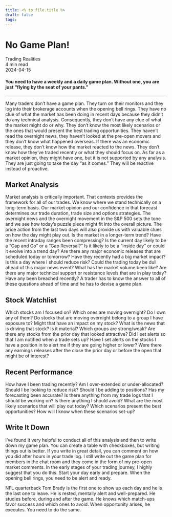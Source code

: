 ```yaml
---
title: <% tp.file.title %>
draft: false
tags:
---
```


<div class="bg-secondary">
<h1 class="py-5 ms-3 ms-md-4 my-0">No Game Plan!</h1>
</div>
<div class="d-flex align-items-center flex-wrap text-muted ps-3 ps-md-4 py-3 border-top border-bottom">
<div class="border-end pe-3 me-3">
<span class="badge bg-faded-primary text-primary">
Trading Realities </span>
</div>
<div class="fs-sm pe-3 border-end me-3">4 min read</div>
<div class="fs-sm">
2024-04-15 </div>
</div>
<section class="px-3 px-md-4 py-4">
<h4 class="wp-block-heading">You need to have a weekly and a daily game plan. Without one, you are just “flying by the seat of your pants.”</h4>
<hr class="wp-block-separator has-alpha-channel-opacity">
<p>Many traders don’t have a game plan. They turn on their monitors and they log into their brokerage accounts when the opening bell rings. They have no clue of what the market has been doing in recent days because they didn’t do any technical analysis. Consequently, they don’t have any clue of what the market might do or why. They don’t know the most likely scenarios or the ones that would present the best trading opportunities. They haven’t read the overnight news, they haven’t looked at the pre-open movers and they don’t know what happened overseas. If there was an economic release, they don’t know how the market reacted to the news. They don’t know how they’ve traded recently or what they should focus on. As far as a market opinion, they might have one, but it is not supported by any analysis. They are just going to take the day “as it comes.” They will be reactive instead of proactive. </p>
<h2 class="wp-block-heading" id="Market_Analysis">Market Analysis</h2>
<p>Market analysis is critically important. That contexts provides the framework for all of our trades. We know where we stand technically on a long-term basis. Our market opinion and our confidence in that forecast determines our trade duration, trade size and options strategies. The overnight news and the overnight movement in the S&amp;P 500 sets the tone and we see how today’s puzzle piece might fit into the overall picture. The price action from the last two days will also provide us with valuable clues on how the day might play out. Is the market in a longer-term trend? Have the recent intraday ranges been compressing? Is the current day likely to be a “Gap and Go” or a “Gap Reversal?” Is it likely to be a “inside day” or could it evolve into a trend day? Are there any major economic releases that are scheduled today or tomorrow? Have they recently had a big market impact? Is this a day where I should reduce risk? Could the trading today be dull ahead of this major news event? What has the market volume been like? Are there any major technical support or resistance levels that are in play today? Have any been breached recently? A trader has to know the answer to all of these questions ahead of time and he has to devise a game plan. </p>
<h2 class="wp-block-heading" id="Stock_Watchlist">Stock Watchlist</h2>
<p>Which stocks am I focused on? Which ones are moving overnight? Do I own any of them? Do stocks that are moving overnight belong to a group I have exposure to? Might that have an impact on my stock? What is the news that is driving that stock? Is it material? Which groups are strong/weak? Are there any stocks from the prior day that looked attractive? Did I set alerts so that I am notified when a trade sets up? Have I set alerts on the stocks I have a position in to alert me if they are going higher or lower? Were there any earnings releases after the close the prior day or before the open that might be of interest? </p>
<h2 class="wp-block-heading" id="Recent_Performance">Recent Performance</h2>
<p>How have I been trading recently? Am I over-extended or under-allocated? Should I be looking to reduce risk? Should I be adding to positions? Has my forecasting been accurate? Is there anything from my trade logs that I should be working on? Is there anything I should avoid? What are the most likely scenarios that will play out today? Which scenarios present the best opportunities? How will I know when these scenarios set-up? </p>
<h2 class="wp-block-heading" id="Write_It_Down">Write It Down</h2>
<p>I’ve found it very helpful to conduct all of this analysis and then to write down my game plan. You can create a table with checkboxes, but writing things out is better. If you write in great detail, you can comment on how you did after hours in your trade log. I still write out the game plan for members in the chat room and they come in the form of my pre-open market comments. In the early stages of your trading journey, I highly suggest that you do this. Start your day early and prepare. When the opening bell rings, you need to be alert and ready.</p>
<p>NFL quarterback Tom Brady is the first one to show up each day and he is the last one to leave. He is rested, mentally alert and well-prepared. He studies before, during and after the game. He knows which match-ups favor success and which ones to avoid. When opportunity arises, he executes. You need to do the same.</p>
</section>
